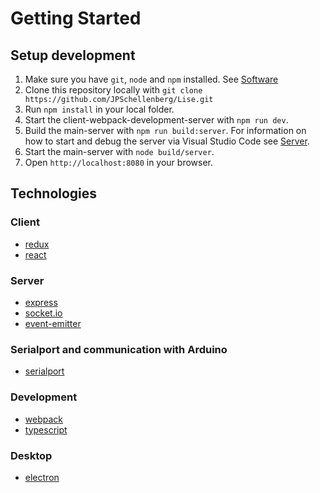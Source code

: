 # Getting Started

## Setup development

1.	Make sure you have `git`, `node` and `npm` installed. See [Software](/docs/Development/Software.md)
2.	Clone this repository locally with `git clone https://github.com/JPSchellenberg/Lise.git`
3.	Run `npm install` in your local folder.
4.  Start the client-webpack-development-server with `npm run dev`.
5.  Build the main-server with `npm run build:server`. For information on how to start and debug the server via Visual Studio Code see [Server](/docs/Development/Server.md).
6.  Start the main-server with `node build/server`.
5.	Open `http://localhost:8080` in your browser.

## Technologies

### Client

* [redux](http://redux.js.org)
* [react](https://facebook.github.io/react/)

### Server
* [express](http://expressjs.com)
* [socket.io](http://socket.io)
* [event-emitter](https://nodejs.org/api/events.html)

### Serialport and communication with Arduino
* [serialport](https://github.com/EmergingTechnologyAdvisors/node-serialport)

### Development
* [webpack](http://webpack.github.io)
* [typescript](https://www.typescriptlang.org)

### Desktop
* [electron](http://electron.atom.io)
